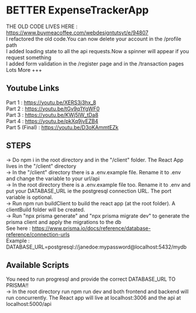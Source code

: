 # BETTER ExpenseTrackerApp
THE OLD CODE LIVES HERE : https://www.buymeacoffee.com/webdesigntutsyt/e/94807 \
I refactored the old code.You can now delete your account in the /profile path \
I added loading state to all the api requests.Now a spinner will appear if you request something \
I added form validation in the /register page and in the /transaction pages \
Lots More +++ 

## Youtube Links
Part 1 : https://youtu.be/XERS3j3hx_8 \
Part 2 : https://youtu.be/tGv9q1YgWF0 \
Part 3 : https://youtu.be/KWj5IW_tDa8 \
Part 4 : https://youtu.be/pkXq9jvEZB4 \
Part 5 (Final) : https://youtu.be/D3oKAmmtEZk 

## STEPS
-> Do npm i in the root directory and in the "/client" folder. The React App lives in the "/client" directory \
-> In the "/client" directory there is a .env.example file. Rename it to .env and change the variable to your url/api \
-> In the root directory there is a .env.example file too. Rename it to .env and put your DATABASE_URL ie the postgresql connection URL. The port variable is optional. \
-> Run npm run buildClient to build the react app (at the root folder). A clientBuild folder will be created. \
-> Run "npx prisma generate" and "npx prisma migrate dev" to generate the prisma client and apply the migrations to the db  \
See here : https://www.prisma.io/docs/reference/database-reference/connection-urls \
Example : DATABASE_URL=postgresql://janedoe:mypassword@localhost:5432/mydb 

## Available Scripts
You need to run progresql and provide the correct DATABASE_URL TO PRISMA!!\
-> In the root directory run npm run dev and both frontend and backend will run concurrently. The React app will live at localhost:3006 and the api at localhost:5000/api

